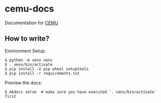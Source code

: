 # cemu-docs

Documentation for [CEMU](https://github.com/cyyself/cemu)

## How to write?

Environment Setup:

```console
$ python -m venv venv
$ . venv/bin/activate
$ pip install -U pip wheel setuptools
$ pip install -r requirements.txt
```

Preview the docs:

```console
$ mkdocs serve  # make sure you have executed `. venv/bin/activate` first
```
